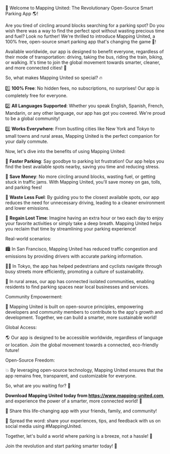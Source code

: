 🚀 Welcome to Mapping United: The Revolutionary Open-Source Smart Parking App 🌎!

Are you tired of circling around blocks searching for a parking spot? Do you wish there was a way to find the perfect spot without wasting precious time and fuel? Look no further! We're thrilled to introduce Mapping United, a 100% free, open-source smart parking app that's changing the game 🚗!

Available worldwide, our app is designed to benefit everyone, regardless of their mode of transportation: driving, taking the bus, riding the train, biking, or walking. It's time to join the global movement towards smarter, cleaner, and more connected cities! 🌟

So, what makes Mapping United so special? 🔥

1️⃣ **100% Free**: No hidden fees, no subscriptions, no surprises! Our app is completely free for everyone.

2️⃣ **All Languages Supported**: Whether you speak English, Spanish, French, Mandarin, or any other language, our app has got you covered. We're proud to be a global community!

3️⃣ **Works Everywhere**: From bustling cities like New York and Tokyo to small towns and rural areas, Mapping United is the perfect companion for your daily commute.

Now, let's dive into the benefits of using Mapping United:

🔹 **Faster Parking**: Say goodbye to parking lot frustration! Our app helps you find the best available spots nearby, saving you time and reducing stress.

🔹 **Save Money**: No more circling around blocks, wasting fuel, or getting stuck in traffic jams. With Mapping United, you'll save money on gas, tolls, and parking fees!

🔹 **Waste Less Fuel**: By guiding you to the closest available spots, our app reduces the need for unnecessary driving, leading to a cleaner environment and lower emissions.

🔹 **Regain Lost Time**: Imagine having an extra hour or two each day to enjoy your favorite activities or simply take a deep breath. Mapping United helps you reclaim that time by streamlining your parking experience!

Real-world scenarios:

🏙️ In San Francisco, Mapping United has reduced traffic congestion and emissions by providing drivers with accurate parking information.

🏃‍♀️ In Tokyo, the app has helped pedestrians and cyclists navigate through busy streets more efficiently, promoting a culture of sustainability.

🌳 In rural areas, our app has connected isolated communities, enabling residents to find parking spaces near local businesses and services.

Community Empowerment:

💪 Mapping United is built on open-source principles, empowering developers and community members to contribute to the app's growth and development. Together, we can build a smarter, more sustainable world!

Global Access:

🌎 Our app is designed to be accessible worldwide, regardless of language or location. Join the global movement towards a connected, eco-friendly future!

Open-Source Freedom:

💥 By leveraging open-source technology, Mapping United ensures that the app remains free, transparent, and customizable for everyone.

So, what are you waiting for? 🚀

**Download Mapping United today from https://www.mapping-united.com**, and experience the power of a smarter, more connected world! 🌟

📲 Share this life-changing app with your friends, family, and community!

💬 Spread the word: share your experiences, tips, and feedback with us on social media using #MappingUnited.

Together, let's build a world where parking is a breeze, not a hassle! 💪

Join the revolution and start parking smarter today! 🚀